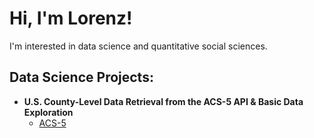 

<h1>Hi, I'm Lorenz!</h1>
<p class="normal-text">I'm interested in data science and quantitative social sciences. </p>
<h2>Data Science Projects:</h2>


- <b>U.S. County-Level Data Retrieval from the ACS-5 API & Basic Data Exploration</b>
  - [ACS-5](https://github.com/LorenzEh/ACS-5)

